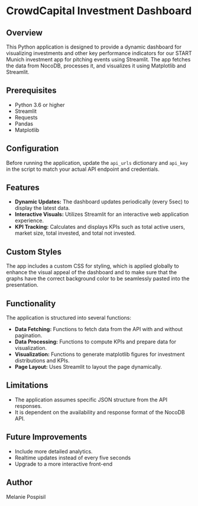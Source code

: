 # CrowdCapital Investment Dashboard

## Overview
This Python application is designed to provide a dynamic dashboard for visualizing investments and other key performance indicators for our START Munich investment app for pitching events using Streamlit. The app fetches the data from NocoDB, processes it, and visualizes it using Matplotlib and Streamlit.

## Prerequisites
- Python 3.6 or higher
- Streamlit
- Requests
- Pandas
- Matplotlib

## Configuration
Before running the application, update the `api_urls` dictionary and `api_key` in the script to match your actual API endpoint and credentials.

## Features
- **Dynamic Updates:** The dashboard updates periodically (every 5sec) to display the latest data.
- **Interactive Visuals:** Utilizes Streamlit for an interactive web application experience.
- **KPI Tracking:** Calculates and displays KPIs such as total active users, market size, total invested, and total not invested.

## Custom Styles
The app includes a custom CSS for styling, which is applied globally to enhance the visual appeal of the dashboard and to make sure that the graphs have the correct background color to be seamlessly pasted into the presentation.

## Functionality
The application is structured into several functions:
- **Data Fetching:** Functions to fetch data from the API with and without pagination.
- **Data Processing:** Functions to compute KPIs and prepare data for visualization.
- **Visualization:** Functions to generate matplotlib figures for investment distributions and KPIs.
- **Page Layout:** Uses Streamlit to layout the page dynamically.

## Limitations
- The application assumes specific JSON structure from the API responses.
- It is dependent on the availability and response format of the NocoDB API.

## Future Improvements
- Include more detailed analytics.
- Realtime updates instead of every five seconds 
- Upgrade to a more interactive front-end

## Author
Melanie Pospisil
